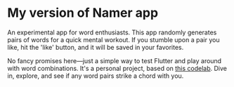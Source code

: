 # My version of Namer app

An experimental app for word enthusiasts. This app randomly generates pairs of words for a quick mental workout. If you stumble upon a pair you like, hit the 'like' button, and it will be saved in your favorites.

No fancy promises here—just a simple way to test Flutter and play around with word combinations. It's a personal project, based on [this codelab](https://codelabs.developers.google.com/codelabs/flutter-codelab-first?hl=pt-br#0). Dive in, explore, and see if any word pairs strike a chord with you.